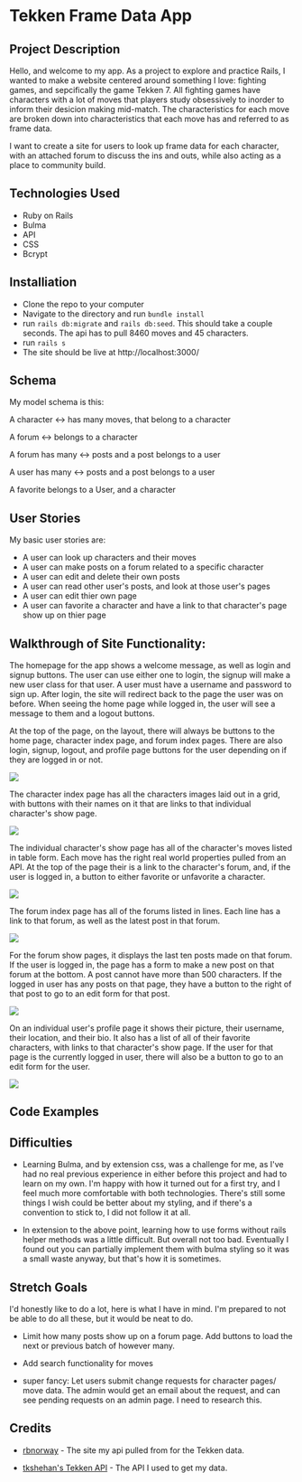 # Tekken Frame Data App

## Project Description

Hello, and welcome to my app. As a project to explore and practice Rails, I wanted to make a website centered around something I love: fighting games, and sepcifically the game Tekken 7. All fighting games have characters with a lot of moves that players study obsessively to inorder to inform their desicion making mid-match. The characteristics for each move are broken down into characteristics that each move has and referred to as frame data.

I want to create a site for users to look up frame data for each character, with an attached forum to discuss the ins and outs, while also acting as a place to community build.

## Technologies Used

* Ruby on Rails
* Bulma
* API
* CSS
* Bcrypt


## Installiation

* Clone the repo to your computer
* Navigate to the directory and run `bundle install`
* run `rails db:migrate` and `rails db:seed`. This should take a couple seconds. The api has to pull 8460 moves and 45 characters.
* run `rails s`
* The site should be live at http://localhost:3000/

## Schema

My model schema is this:

A character <-> has many moves, that belong to a character

A forum <-> belongs to a character

A forum has many <-> posts and a post belongs to a user

A user has many <-> posts and a post belongs to a user

A favorite belongs to a User, and a character

## User Stories

My basic user stories are:

* A user can look up characters and their moves
* A user can make posts on a forum related to a specific character
* A user can edit and delete their own posts
* A user can read other user's posts, and look at those user's pages
* A user can edit thier own page
* A user can favorite a character and have a link to that character's page show up on thier page

## Walkthrough of Site Functionality:

The homepage for the app shows a welcome message, as well as login and signup buttons. The user can use either one to login, the signup will make a new user class for that user. A user must have a username and password to sign up. After login, the site will redirect back to the page the user was on before. When seeing the home page while logged in, the user will see a message to them and a logout buttons.

At the top of the page, on the layout, there will always be buttons to the home page, character index page, and forum index pages. There are also login, signup, logout, and profile page buttons for the user depending on if they are logged in or not.



![](app/assets/images/welcome.png)



The character index page has all the characters images laid out in a grid, with buttons with their names on it that are links to that individual character's show page.



![](app/assets/images/CharacterIndex.png)




The individual character's show page has all of the character's moves listed in table form. Each move has the right real world properties pulled from an API. At the top of the page their is a link to the character's forum, and, if the user is logged in, a button to either favorite or unfavorite a character.



![](app/assets/images/CharacterShow.png)



The forum index page has all of the forums listed in lines. Each line has a link to that forum, as well as the latest post in that forum.




![](app/assets/images/ForumIndex.png)




For the forum show pages, it displays the last ten posts made on that forum. If the user is logged in, the page has a form to make a new post on that forum at the bottom. A post cannot have more than 500 characters. If the logged in user has any posts on that page, they have a button to the right of that post to go to an edit form for that post.




![](app/assets/images/ForumShow.png)




On an individual user's profile page it shows their picture, their username, their location, and their bio. It also has a list of all of their favorite characters, with links to that character's show page. If the user for that page is the currently logged in user, there will also be a button to go to an edit form for the user.




![](app/assets/images/Profile.png)





## Code Examples





## Difficulties

* Learning Bulma, and by extension css, was a challenge for me, as I've had no real previous experience in either before this project and had to learn on my own. I'm happy with how it turned out for a first try, and I feel much more comfortable with both technologies. There's still some things I wish could be better about my styling, and if there's a convention to stick to, I did not follow it at all.

* In extension to the above point, learning how to use forms without rails helper methods was a little difficult. But overall not too bad. Eventually I found out you can partially implement them with bulma styling so it was a small waste anyway, but that's how it is sometimes.


## Stretch Goals

I'd honestly like to do a lot, here is what I have in mind. I'm prepared to not be able to do all these, but it would be neat to do.

* Limit how many posts show up on a forum page. Add buttons to load the next or previous batch of however many.

* Add search functionality for moves

* super fancy: Let users submit change requests for character pages/ move data. The admin would get an email about the request, and can see pending requests on an admin page. I need to research this. 

## Credits

* [rbnorway](https://www.example.com) - The site my api pulled from for the Tekken data.

* [tkshehan's Tekken API](https://github.com/tkshehan/t7-server) - The API I used to get my data.